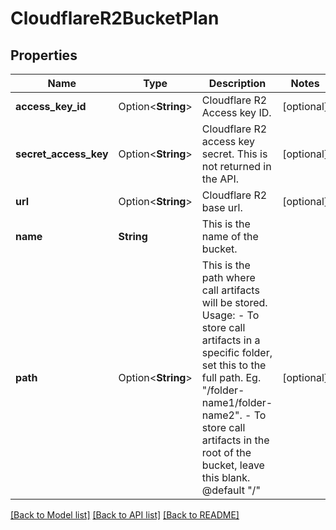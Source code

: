 # CloudflareR2BucketPlan

## Properties

Name | Type | Description | Notes
------------ | ------------- | ------------- | -------------
**access_key_id** | Option<**String**> | Cloudflare R2 Access key ID. | [optional]
**secret_access_key** | Option<**String**> | Cloudflare R2 access key secret. This is not returned in the API. | [optional]
**url** | Option<**String**> | Cloudflare R2 base url. | [optional]
**name** | **String** | This is the name of the bucket. | 
**path** | Option<**String**> | This is the path where call artifacts will be stored.  Usage: - To store call artifacts in a specific folder, set this to the full path. Eg. \"/folder-name1/folder-name2\". - To store call artifacts in the root of the bucket, leave this blank.  @default \"/\" | [optional]

[[Back to Model list]](../README.md#documentation-for-models) [[Back to API list]](../README.md#documentation-for-api-endpoints) [[Back to README]](../README.md)


